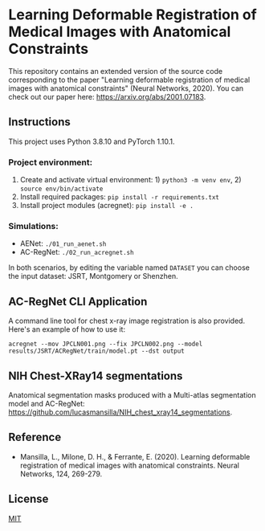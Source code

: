 # Learning Deformable Registration of Medical Images with Anatomical Constraints
This repository contains an extended version of the source code corresponding to the paper "Learning deformable registration of medical images with anatomical constraints" (Neural Networks, 2020). You can check out our paper here: https://arxiv.org/abs/2001.07183.

## Instructions
This project uses Python 3.8.10 and PyTorch 1.10.1.

### Project environment:
1. Create and activate virtual environment: 1) `python3 -m venv env`, 2) `source env/bin/activate`
2. Install required packages: `pip install -r requirements.txt`
3. Install project modules (acregnet): `pip install -e .`

### Simulations:
- AENet: `./01_run_aenet.sh`
- AC-RegNet: `./02_run_acregnet.sh`

In both scenarios, by editing the variable named `DATASET` you can choose the input dataset: JSRT, Montgomery or Shenzhen.

## AC-RegNet CLI Application
A command line tool for chest x-ray image registration is also provided. Here's an example of how to use it:
```
acregnet --mov JPCLN001.png --fix JPCLN002.png --model results/JSRT/ACRegNet/train/model.pt --dst output
```

## NIH Chest-XRay14 segmentations
Anatomical segmentation masks produced with a Multi-atlas segmentation model and AC-RegNet: https://github.com/lucasmansilla/NIH_chest_xray14_segmentations.


## Reference
- Mansilla, L., Milone, D. H., & Ferrante, E. (2020). Learning deformable registration of medical images with anatomical constraints. Neural Networks, 124, 269-279.

## License
[MIT](https://choosealicense.com/licenses/mit/)
